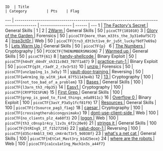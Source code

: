    ID 	| Title                                                                       				| Category         | Pts    | Flag
---	| ----------------------------------------------------------------------------------------- | ---------------- | ------ | ---
1 	| [The Factory's Secret        ](./General/01-the_factorys_secret-1/solution.md)			| General Skills   | 1      | 
2 	| [2Warm                       ](./General/02-2warm-50/solution.md)          				| General Skills   | 50     | `picoCTF{101010}`
3 	| [Glory of the Garden         ](./Forensics/01-glory_of_the_garden-50/solution.md)         | Forensics        | 50     | `picoCTF{more_than_m33ts_the_3y31e0af5C7}`
4 	| [Insp3ct0r                   ](./Web/01-insp3ct0r-50/solution.md)          				| Web              | 50     | `picoCTF{tru3_d3t3ct1ve_0r_ju5t_lucky?9df7e69a}`
5 	| [Lets Warm Up                ](./General/03-lets_warm_up-50/solution.md)     				| General Skills   | 50     | `picoCTF{p} `
6 	| [The Numbers                 ](./Crypto/01-the_numbers-50/solution.md)       				| Cryptography     | 50     | `PICOCTF{THENUMBERSMASON}`
7 	| [Warmed up                   ](./General/04-warmed_up-50/solution.md)      				| General Skills   | 50     | `picoCTF{61}`
8 	| [handy-shellcode             ](./Binary/01-handy_shellcode-50/solution.md)   				| Binary Exploit   | 50     | `picoCTF{h4ndY_d4ndY_sh311c0d3_707f1a87}`
9 	| [practice-run-1              ](./Binary/02-practice_run_1-50/solution.md)    				| Binary Exploit   | 50     | `picoCTF{g3t_r3adY_2_r3v3r53}`
10 	| [unzip                       ](./Forensics/02-unzip-50/solution.md)         				| Forensics        | 50     | `picoCTF{unz1pp1ng_1s_3a5y}`
11 	| [vault-door-training         ](./Reversing/01-vault-door-training-50/solution.md)         | Reversing        | 50     | `picoCTF{w4rm1ng_Up_w1tH_jAv4_87f51143e4b}`
12 	| [13                          ](./Crypto/02-13-100/solution.md)             				| Cryptography     | 100    | `picoCTF{not_too_bad_of_a_problem}`
13 	| [Bases                       ](./General/05-bases-100/solution.md)        				| General Skills   | 100    | `picoCTF{l3arn_th3_r0p35}`
14 	| [Easy1                       ](./Crypto/03-easy1-100/solution.md)         			    | Cryptography     | 100    | `picoCTF{CRYPTOISFUN}`
15 	| [First Grep                  ](./General/06-first_grep-100/solution.md)      				| General Skills   | 100    | `picoCTF{grep_is_good_to_find_things_eda8911c}`
16 	| [Overflow 0                  ](./Binary/03-overflow_0-100/solution.md)           			| Binary Exploit   | 100    | `picoCTF{3asY_P3a5y1fcf81f9}`
17 	| [Resources                   ](./General/07-resources-100/solution.md)       				| General Skills   | 100    | `picoCTF{r3source_pag3_f1ag}`
18 	| [caesar                      ](./Crypto/04-caesar-100/solution.md)               			| Cryptography     | 100    | `picoCTF{crossingtherubicongysimakx}`
19 	| [dont-use-client-side        ](./Web/02-dont_user_client_side-100/solution.md)    		| Web              | 100    | `picoCTF{no_clients_plz_4a60f3}`
20 	| [logon                       ](./Web/03-logon-100/solution.md)        		            | Web              | 100    | `picoCTF{th3_c0nsp1r4cy_l1v3s_6f2c20e9}`
21 	| [strings it                  ](./General/08-strings_it-100/solution.md)                   | General Skills   | 100    | `picoCTF{5tRIng5_1T_f1527258}`
22 	| [valut-door-1                ](./Reversing/02-vault-door-1-100/solution.md)	            | Reversing        | 100    | `picoCTF{d35cr4mbl3_tH3_cH4r4cT3r5_9d038f}`
23	| [what's a net cat            ](./General/09-whats_a_net_cat-100/solution.md)          	| General Skills   | 100    | `picoCTF{nEtCat_Mast3ry_b1d25ece}`
24 	| [where are the robots        ](./Web/04-where_are_the_robots-100/solution.md)        		| Web              | 100    | `picoCTF{ca1cu1at1ng_Mach1n3s_a44f7}`
<!-- 25	| [assembly-0                  ](./Reversing/03-assembly_0-150/solution.md)        			|         | 150    | `\xb0` -->
<!-- 26	| [buffer overflow 0           ](./Binary/01-buffer_overflow_0-150/solution.md)   			| Binary Exploit   | 150    | `picoCTF{ov3rfl0ws_ar3nt_that_bad_b49d36d2}`
27 	| [caesar cipher 1             ](./Crypto/04-caesar_cipher_1-150/solution.md)    			| Cryptography     | 150    | `picoCTF{justagoodoldcaesarciphertobrvmri}`
28 	| [environ                     ](./General/11-environ-150/solution.md)        				| General Skills   | 150    | `picoCTF{eNv1r0nM3nT_v4r14Bl3_fL4g_3758492}`
29 	| [hertz                       ](./Crypto/05-hertz-150/solution.md)           				| Cryptography     | 150    | `substitution_ciphers_are_solvable_mwettfesvn`
30	| [hex editor                  ](./Forensics/07-hex_editor-150/solution.md)       			| Forensics        | 150    | `picoCTF{and_thats_how_u_edit_hex_kittos_4bE5aCb8}`
31 	| [ssh-keyz                    ](./General/12-ssh_keyz-150/solution.md) 					| General Skills   | 150    | `picoCTF{who_n33ds_p4ssw0rds_38dj21}`
32 	| [Irish Name Repo             ](./Web/04-irish_name_repo-200/solution.md) 					| Web              | 200    | `picoCTF{con4n_r3411y_1snt_1r1sh_c0d93e2f}`
33	| [Mr. Robots                  ](./Web/05-mr_robots-200/solution.md)        				| Web              | 200    | `picoCTF{th3_w0rld_1s_4_danger0us_pl4c3_3lli0t_c4075}`
34 	| [No Login                    ](./Web/06-no_login-200/solution.md)     					| Web              | 200    | `picoCTF{n0l0g0n_n0_pr0bl3m_50e16a5c}`
35	| [Secret Agent                ](./Web/07-secret_agent-200/solution.md)                 	| Web              | 200    | `picoCTF{s3cr3t_ag3nt_m4n_ac87e6a7}`
36 	| [Truly an Artist             ](./Forensics/08-truly_an_artist-200/solution.md)         	| Forensics        | 200    | `picoCTF{look_in_image_13509d38}`
37 	| [assembly-1                  ](./Reversing/04-assembly_1-200/solution.md)        			| Reversing        | 200    | `0x73`
38 	| [be-quick-or-be-dead-1       ](./Reversing/05-be_quick_or_be_dead_1-200/solution.md)     	| Reversing        | 200    | `picoCTF{why_bother_doing_unnecessary_computation_fedbb737}`
39 	| [blaise's cipher             ](./Crypto/06-blaises_cipher-200/solution.md)       			| Cryptography     | 200    | `picoCTF{v1gn3r3_c1ph3rs_ar3n7_bad_cdf08bf0}`
40 	| [buffer overflow 1           ](./Binary/02-buffer_overflow_1-200/solution.md)  			| Binary Exploit   | 200    | `picoCTF{addr3ss3s_ar3_3asyd69e032d}`
41 	| [hertz 2                     ](./Crypto/07-hertz_2-200/solution.md)           			| Cryptography     | 200    | `picoCTF{substitution_ciphers_are_too_easy_sgsgtnpibo}`
42 	| [leak-me                     ](./Binary/03-leak_me-200/solution.md)       				| Binary Exploit   | 200    | `picoCTF{aLw4y5_Ch3cK_tHe_bUfF3r_s1z3_d1667872}`
43 	| [now you don't               ](./Forensics/09-now_you_dont-200/solution.md)    			| Forensics        | 200    | `picoCTF{n0w_y0u_533_m3}`
44 	| [quackme               	   ](./Reversing/06-quackme-200/solution.md)    				| Reversing        | 200    | `picoCTF{qu4ckm3_7ed36e4b}`
45 	| [shellcode                   ](./Binary/04-shellcode-200/solution.md) 					| Binary Exploit   | 200    | `picoCTF{shellc0de_w00h00_26e91a77}`
46 	| [what base is this?          ](./General/13-what_base_is_this-200/solution.md)    		| General Skills   | 200    | `picoCTF{delusions_about_finding_values_3cc386de}`
47 	| [you can't see me            ](./General/14-you_cant_see_me-200/solution.md)    			| General Skills   | 200    | `picoCTF{j0hn_c3na_paparapaaaaaaa_paparapaaaaaa_cf5156ef}`
48	| [Buttons                     ](./Web/08-buttons-250/solution.md)                    		| Web              | 250    | `picoCTF{button_button_whose_got_the_button_91f6f39a}`
49	| [Ext Super Magic             ](./Forensics/10-ext_super_magic-250/solution.md)    		| Forensics        | 250    | `picoCTF{B3a388F85f93246B9DBA7Cc0fbBA5eE0}`
50	| [Lying Out                   ](./Forensics/11-lying_out-250/solution.md)   				| Forensics        | 250    | `picoCTF{w4y_0ut_d2b8ece5}`
51	| [Safe RSA                    ](./Crypto/08-safe_rsa-250/solution.md)     					| Cryptography     | 250    | `picoCTF{e_w4y_t00_sm411_34096259}`
52	| [The Vault                   ](./Web/09-the_vault-250/solution.md)   						| Web              | 250    | `picoCTF{w3lc0m3_t0_th3_vau1t_e4ca2258}`
53	| [What's My Name?             ](./Forensics/12-whats_my_name-250/solution.md)     			| Forensics        | 250    | `picoCTF{w4lt3r_wh1t3_2d6d3c6c75aa3be7f42debed8ad16e3b}`
54	| [absolutely relative         ](./General/15-absolutely_relative-250/solution.md)  		| General Skills   | 250    | `picoCTF{3v3r1ng_1$_r3l3t1v3_befc0ce1}`
55	| [assembly-2                  ](./Reversing/07-assembly_2-250/solution.md)     			| Reversing        | 250    | `0x129`
56	| [buffer overflow 2           ](./Binary/05-buffer_overflow_2-250/solution.md)  			| Binary Exploit   | 250    | `picoCTF{addr3ss3s_ar3_3asy1b78b0d8}`
57	| [caesar cipher 2             ](./Crypto/09-caesar_cipher_2-250/solution.md)  			    | Cryptography     | 250    | `picoCTF{cAesaR_CiPhErS_juST_aREnT_sEcUrE}`
58	| [got-2-learn-libc            ](./Binary/06-got_2_learn_libc-250/solution.md) 				| Binary Exploit   | 250    | `picoCTF{syc4al1s_4rE_uS3fUl_6319ec91}`
59	| [rsa-madlibs                 ](./Crypto/10-rsa_madlibs-250/solution.md)      				| Cryptography     | 250    | `picoCTF{d0_u_kn0w_th3_w@y_2_RS@_c6724916}`
60	| [be-quick-or-be-dead-2       ](./Reversing/08-be_quick_or_be_dead_2-275/solution.md)     	| Reversing        | 275    | `picoCTF{the_fibonacci_sequence_can_be_done_fast_7e188834}`
61	| [in out error                ](./General/16-in_out_error-275/solution.md) 				| General Skills   | 275    | `picoCTF{p1p1ng_1S_4_7h1ng_b6f5a788}`
62	| [Artisinal Handcrafted HTTP 3](./Web/10-artisinal_handcrafted_http_3-300/solution.md)     | Web              | 300    | `picoCTF{0nLY_Us3_n0N_GmO_xF3r_pR0tOcol5_2e14}`
63	| [SpyFi                       ](./Crypto/11-spyfi-300/solution.md)                  		| Cryptography     | 300    | `picoCTF{@g3nt6_1$_th3_c00l3$t_8107740}`
64	| [echooo                      ](./Binary/07-echooo-300/solution.md)                  		| Binary           | 300    | `picoCTF{foRm4t_stRinGs_aRe_DanGer0us_3f8bced3}`
65	| [learn gdb                   ](./General/17-learn_gdb-300/solution.md)        			| General Skills   | 300    | `picoCTF{gDb_iS_sUp3r_u53fuL_efaa2b29}` 
66	| [Flaskcards                  ](./Web/11-flaskcards-350/solution.md)                		| Web              | 350    | `picoCTF{secret_keys_to_the_kingdom_2a7bf92c}`
67  | [Super Safe RSA              ](./Crypto/12-super_safe_rsa-350/solution.md)				| Cryptography	   | 350    | `picoCTF{us3_l@rg3r_pr1m3$_5327}`
68  | [authenticate                ](./Binary/08-authenticate-350/solution.md) 					| Binary Exploit   | 350    | `picoCTF{y0u_4r3_n0w_aUtH3nt1c4t3d_d29a706d}`
69	| [be-quick-or-be-dead-3       ](./Reversing/09-be_quick_or_be_dead_3-350/solution.md)     	| Reversing        | 350    | `picoCTF{dynamic_pr0gramming_ftw_b5c45645}`
70	| [core                        ](./Forensics/13-core-350/solution.md)             			| Forensics        | 350    | `picoCTF{b87e064dba532c386f964435e5e65fc0}`
71	| [got-shell?                  ](./Binary/09-got_shell-350/solution.md)          			| Binary           | 350    | `picoCTF{m4sT3r_0f_tH3_g0t_t4b1e_a8321d81}`
72 	| [quackme up              	   ](./Reversing/10-quackme_up-350/solution.md)    				| Reversing        | 200    | `picoCTF{qu4ckm3_2e4b94fc}`
73	| [rop chain                   ](./Binary/10-rop_chain-350/solution.md)          			| Binary           | 350    | `picoCTF{rOp_aInT_5o_h4Rd_R1gHt_718e6c5c}`
74	| [roulette                    ](./General/18-roulette-350/solution.md) 					| General Skills   | 350    | `picoCTF{1_h0p3_y0u_f0uNd_b0tH_bUg5_e9328e04}`
75	| [Malware Shops               ](./Forensics/14-malware_shops-400/solution.md)            	| Forensics        | 400    | `picoCTF{w4y_0ut_08631993}`
76	| [Radix's Terminal            ](./Reversing/11-radixs_terminal-400/solution.md)         	| Reversing        | 400    | `picoCTF{bAsE_64_eNCoDiNg_iS_EAsY_18759745}`
77	| [assembly-3                  ](./Reversing/12-assembly_3-400/solution.md)            		| Reversing        | 400    | `0x56a3`
78	| [eleCTRic                    ](./Crypto/13-eleCTRic-400/solution.md)         				| Cryptography     | 400    | `picoCTF{alw4ys_4lways_Always_check_int3grity_9d5e42a2}`
79	| [fancy-alive-monitoring      ](./Web/12-fancy_alive_monitoring-400/solution.md)  			| Web              | 400 | `picoCTF{n3v3r_trust_a_b0x_36d4a875}`
80	| [keygen-me-1                 ](./Reversing/13-keygen_me_1-400/solution.md)      			| Reversing   	   | 400    | `picoCTF{k3yg3n5_4r3_s0_s1mp13_3718231394}`
81	| [store                       ](./General/19-store-400/solution.md)      					| General Skills   | 400    | `picoCTF{numb3r3_4r3nt_s4f3_cbb7151f}`
82  | [Super Safe RSA 2            ](./Crypto/14-super_safe_rsa_2-425/solution.md)				| Cryptography	   | 425    | `picoCTF{w@tch_y0ur_Xp0n3nt$_c@r3fu11y_8106418}`
83	| [Magic Padding Oracle        ]()        | Cryptography              | 450    |
84	| [buffer overflow 3           ](./Binary/11-buffer_overflow_3-450/solution.md)  			| Binary Exploit   | 450    | `picoCTF{eT_tU_bRuT3_F0Rc3_4214775b}`
85	| [Secure Logon                ](./Web/13-secure_logon-500/solution.md)        				| Web              | 500    | `picoCTF{fl1p_4ll_th3_bit3_fa8dae76}`
86	| [echo back                   ](./Binary/12-echo_back-500/solution.md)  					| Binary Exploit   | 500    | `picoCTF{foRm4t_stRinGs_aRe_3xtra_DanGer0us_73881db0}`
87	| [script me                   ](./General/20-script_me-500/solution.md)             		| General Skills   | 500    | `picoCTF{5cr1pt1nG_l1k3_4_pRo_45ca3f85}`
88	| [LoadSomeBits                ](./Forensics/15-LoadSomeBits-550/solution.md)             	| Forensics        | 550    | `picoCTF{st0r3d_iN_tH3_l345t_s1gn1f1c4nT_b1t5_449088860}`
89  | [are you root?               ](./Binary/13-are_you_root-550/solution.md)                  | Binary Exploit   | 550    | `picoCTF{m3sS1nG_w1tH_tH3_h43p_4baeffe9}`
90	| [assembly-4                  ](./Reversing/14-assembly_4-550/solution.md)             	| Reversing        | 550    | `picoCTF{1_h0p3_y0u_c0mP1l3d_tH15_2418650440}`
91	| [gps                         ](./Binary/14-gps-550/solution.md)							| Binary Exploit   | 550    | `picoCTF{s4v3_y0urs3lf_w1th_a_sl3d_0f_n0ps_gfjdcwma}`
92  | [Flaskcards Skeleton Key     ](./Web/14-flaskcards_skeleton_key-600/solution.md) 			| Web 			   | 600    | `picoCTF{1_id_to_rule_them_all_8470d1c9}`
93	| [Help Me Reset 2             ](./Web/15-help_me_reset_2-600/solution.md)             		| Web              | 600    | `picoCTF{i_thought_i_could_remember_those_e3063a8a}`
94  | [Super Safe RSA 3            ](./Crypto/16-super_safe_rsa_3-600/solution.md)				| Cryptography	   | 600    | `picoCTF{p_&_q_n0_r_$_t!!_6629910}`
95	| [special-pw                  ](./Reversing/15-special-pw-600/solution.md)             	| Reversing        | 600    | ``
96	| [A Simple Question           ](./Web/16-a_simple_question-650/solution.md)        		| Web              | 650    | `picoCTF{qu3stions_ar3_h4rd_41da9e94}`
97  | [can-you-gets-me             ](./Binary/15-can_you_gets_me-650/solution.md)			    | Binary Exploit   | 650    | `picoCTF{rOp_yOuR_wAY_tO_AnTHinG_700e9c8e}`
98  | [James Brahm Returns         ]()															| Cryptography     | 700    | ``
99  | [freecalc                    ]()															| Binary Exploit   | 750    | ``
99  | [keygen-me-2                 ](./Reversing/16-keygen_me_2-750/solution.md)   				| Reversing        | 750    | `picoCTF{c0n5tr41nt_50lv1nG_15_W4y_f45t3r_3846045707}`
100	| [LambDash 3                  ]()             												| Web              | 800    | ``
101 | [circuit 123                 ](./Reversing/17-circuit123-800/solution.md)					| Reversing		   | 800	| `picoCTF{36cc0cc10d273941c34694abdb21580d__aw350m3_ari7hm37ic__}`
102 | [sword                       ]()															| Binary Exploit   | 800    | ``
103 | [Contacts                    ]()															| Binary Exploit   | 850    | ``
104 | [Cake	 	                   ]()															| Binary Exploit   | 900    | ``
105	| [Dog or Frog                 ]() 															| General Skills   | 900    | ``
106 | [Flaskcards and Freedom      ](./Web/18-flaskcards_and_freedom-900/solution.md) 			| Web 			   | 900    | `` -->
